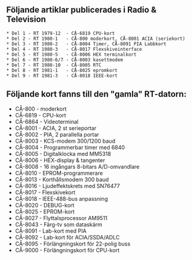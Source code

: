 ## Följande artiklar publicerades i Radio & Television
```
* Del 1 - RT 1979-12  - CÅ-6819 CPU-kort
* Del 2 - RT 1980-1   - CÅ-800 moderkort, CÅ-8001 ACIA (seriekort)
* Del 3 - RT 1980-2   - CÅ-8004 Timer, CÅ-8091 PIA Labbkort
* Del 4 - RT 1980-3   - CÅ-8017 Flexskiveinterface
* Del 5 - RT 1980-5   - CÅ-8006 HEX terminalkort
* Del 6 - RT 1980-6/7 - CÅ-8003 kasettmodem
* Del 7 - RT 1980-10  - CÅ-8005 RTC
* Del 8 - RT 1981-1   - CÅ-8025 epromkort
* Del 9 - RT 1981-3   - CÅ-8018 IEEE-kort
```

## Följande kort fanns till den "gamla" RT-datorn:
* CÅ-800 - moderkort
* CÅ-6819 - CPU-kort
* CÅ-6864 - Videoterminal
* CÅ-8001 - ACIA, 2 st serieportar
* CÅ-8002 - PIA, 2 parallella portar
* CÅ-8003 - KCS-modem 300/1200 baud
* CÅ-8004 - Programmerbar timer med 6840
* CÅ-8005 - Digitalklocka med MM5318
* CÅ-8006 - HEX-display & tangenter
* CÅ-8008 - 16 ingångars 8-bitars A/D-omvandlare
* CÅ-8010 - EPROM-programmerare
* CÅ-8013 - Korthållsmodem 300 baud
* CÅ-8016 - Ljudeffektskrets med SN76477
* CÅ-8017 - Flexskivekort
* CÅ-8018 - IEEE-488-bus anpassning
* CÅ-8020 - DEBUG-kort
* CÅ-8025 - EPROM-kort
* CÅ-8027 - Flyttalsprocessor AM9511
* CÅ-8043 - Färg-tv som dataskärm
* CÅ-8091 - Lab-kort med PIA
* CÅ-8092 - Lab-kort för ACIA/SSDA/ADLC
* CÅ-8095 - Förlängningskort för 22-polig buss
* CÅ-9000 - Förlängningskort för CPU-kort


